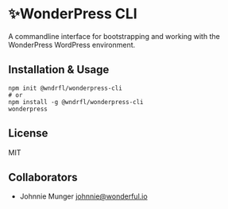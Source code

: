 # ✨WonderPress CLI
A commandline interface for bootstrapping and working with the WonderPress WordPress environment. 

## Installation & Usage

```
npm init @wndrfl/wonderpress-cli
# or
npm install -g @wndrfl/wonderpress-cli
wonderpress
```

## License
MIT

## Collaborators
- Johnnie Munger johnnie@wonderful.io